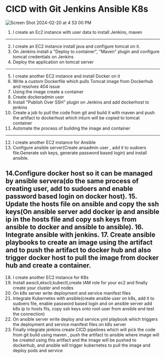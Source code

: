 # CICD with Git Jenkins Ansible K8s
![Screen Shot 2024-02-20 at 4 53 00 PM](https://github.com/tspoorthyreddy/CICD-with-Git-Jenkins-Ansible-K8s/assets/93954534/083df7f7-c511-4207-9624-e275531833bd)

1. I create an Ec2 instance with user data to install Jenkins, maven
-------------------------------------------------------------------------------------------------------------------------------------------------------
2. I create an EC2 instance install java and configure tomcat on it.
3. On Jenkins install a "Deploy to container", "Maven" plugin and configure tomcat credentials on Jenkins
4. Deploy the application on tomcat server
-------------------------------------------------------------------------------------------------------------------------------------------------------
5. I create another EC2 instance and install Docker on it
6. Write a custom Dockerfile which pulls Tomcat image from Dockerhub and resolves 404 issue
7. Using the image create a container
8. Create dockeradmin user
9. Install "Publish Over SSH" plugin on Jenkins and add dockerhost to jenkins
10. Create a job to pull the code from git and build it with maven and push the artifact to dockerhost which inturn will be copied to tomcat container
11. Automate the process of building the image and container
-------------------------------------------------------------------------------------------------------------------------------------------------------
12. I create another EC2 instance for Ansible
13. Configure ansible server(Create ansadmin user , add it to sudoers file.Generate ssh keys, generate password based login) and install ansible.
   
14.Configure docker host so it can be managed by ansible servera(do the same process of creating user, add to sudoers and enable password based login on docker host).
15. Update the hosts file on ansible and copy the ssh keys(On ansible server add docker ip and ansible ip in the hosts file and copy ssh keys from ansible to docker and ansible to ansible).
16. Integrate ansible with jenkins.
17. Create ansible playbooks to create an image using the artifact and to push the artifact to docker hub and also trigger docker host to pull the image from docker hub and create a container.
-------------------------------------------------------------------------------------------------------------------------------------------------------
18. I create another EC2 instance for K8s
19. Install awscli,ekscli,kubectl,create IAM role for your ec2 and finally create your cluster and nodes
20. On k8s server write deployment and service manifest files
21. Integrate Kubernetes with ansible(create ansible user on k8s, add it to sudoers file, enable password based login and on ansible server add k8s ip to hosts fils, copy ssh keys onto root user from ansible and test the connection)
22. On ansible server write deploy and service.yml playbook which triggers the deployment and service manifest files on k8s server
23. Finally integrate jenkins create CICD pipelines which will pick the code from git build using maven , push the artifact to ansible where image will be created using this artifact and the image will be pushed to dockerhub, and ansible will trigger kubernetes to pull the image and deploy pods and service
